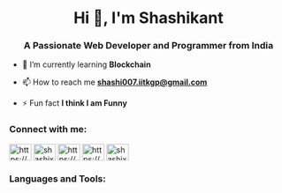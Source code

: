 <h1 align="center">Hi 👋, I'm Shashikant</h1>
<h3 align="center">A Passionate Web Developer and Programmer from India</h3>

- 🌱 I’m currently learning **Blockchain**

- 📫 How to reach me **shashi007.iitkgp@gmail.com**

- ⚡ Fun fact **I think I am Funny**

<h3 align="left">Connect with me:</h3>
<p align="left">
<a href="https://linkedin.com/in/https://www.linkedin.com/in/shashikant-4b8bb2325/" target="blank"><img align="center" src="https://raw.githubusercontent.com/rahuldkjain/github-profile-readme-generator/master/src/images/icons/Social/linked-in-alt.svg" alt="https://www.linkedin.com/in/shashikant-4b8bb2325/" height="30" width="40" /></a>
<a href="https://codesandbox.com/shashix07" target="blank"><img align="center" src="https://raw.githubusercontent.com/rahuldkjain/github-profile-readme-generator/master/src/images/icons/Social/codesandbox.svg" alt="shashix07" height="30" width="40" /></a>
<a href="https://fb.com/https://www.facebook.com/profile.php?id=61565998181553" target="blank"><img align="center" src="https://raw.githubusercontent.com/rahuldkjain/github-profile-readme-generator/master/src/images/icons/Social/facebook.svg" alt="https://www.facebook.com/profile.php?id=61565998181553" height="30" width="40" /></a>
<a href="https://instagram.com/https://www.instagram.com/shashii.kant07/" target="blank"><img align="center" src="https://raw.githubusercontent.com/rahuldkjain/github-profile-readme-generator/master/src/images/icons/Social/instagram.svg" alt="https://www.instagram.com/shashii.kant07/" height="30" width="40" /></a>
<a href="https://www.hackerrank.com/shashix07" target="blank"><img align="center" src="https://raw.githubusercontent.com/rahuldkjain/github-profile-readme-generator/master/src/images/icons/Social/hackerrank.svg" alt="shashix07" height="30" width="40" /></a>
</p>

<h3 align="left">Languages and Tools:</h3>

